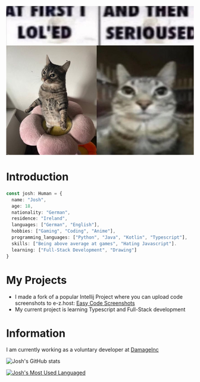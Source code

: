 <img src="./IMG_0996.png" alt="Literally me" height="400px" width="1000px"/>


# Introduction
```typescript
const josh: Human = {
  name: "Josh",
  age: 18,
  nationality: "German",
  residence: "Ireland",
  languages: ["German", "English"],
  hobbies: ["Gaming", "Coding", "Anime"],
  programming_languages: ["Python", "Java", "Kotlin", "Typescript"],
  skills: ["Being above average at games", "Hating Javascript"].
  learning: ["Full-Stack Development", "Drawing"]
}
```

# My Projects
- I made a fork of a popular Intellij Project where you can upload code screenshots to e-z.host: [Easy Code Screenshots](https://github.com/xdNuggets/ecs-ez-host-fork)
- My current project is learning Typescript and Full-Stack development

# Information
I am currently working as a voluntary developer at [DamageInc](https://dmginc.gg)

![Josh's GitHub stats](https://github-readme-stats.vercel.app/api?username=xdNuggets&show_icons=true&theme=radical)

[![Josh's Most Used Languaged](https://github-readme-stats.vercel.app/api/top-langs/?username=xdNuggets&langs_count=8&theme=radical)](https://github.com/anuraghazra/github-readme-stats)
